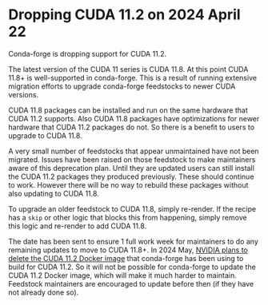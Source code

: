 # Dropping CUDA 11.2 on 2024 April 22

Conda-forge is dropping support for CUDA 11.2.

The latest version of the CUDA 11 series is CUDA 11.8. At this point CUDA 11.8+
is well-supported in conda-forge. This is a result of running extensive
migration efforts to upgrade conda-forge feedstocks to newer CUDA versions.

CUDA 11.8 packages can be installed and run on the same hardware that CUDA 11.2
supports. Also CUDA 11.8 packages have optimizations for newer hardware that
CUDA 11.2 packages do not. So there is a benefit to users to upgrade to CUDA
11.8.

A very small number of feedstocks that appear unmaintained have not been
migrated. Issues have been raised on those feedstock to make maintainers aware
of this deprecation plan. Until they are updated users can still install the
CUDA 11.2 packages they produced previously. These should continue to work.
However there will be no way to rebuild these packages without also updating to
CUDA 11.8.

To upgrade an older feedstock to CUDA 11.8, simply re-render. If the recipe has
a `skip` or other logic that blocks this from happening, simply remove this
logic and re-render to add CUDA 11.8.

The date has been sent to ensure 1 full work week for maintainers to do any
remaining updates to move to CUDA 11.8+. In 2024 May, [NVIDIA plans to delete
the CUDA 11.2 Docker image](https://gitlab.com/nvidia/container-images/cuda/-/issues/209#note_1641845842)
that conda-forge has been using to build for CUDA 11.2. So it will not be
possible for conda-forge to update the CUDA 11.2 Docker image, which will make
it much harder to maintain. Feedstock maintainers are encouraged to update
before then (if they have not already done so).
